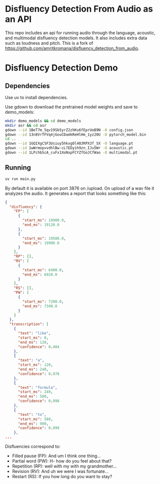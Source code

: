 # Disfluency Detection From Audio as an API

This repo includes an api for running audio through the language, acoustic, and multimodal disfluency detection models. 
It also includes extra data such as loudness and pitch. This is a fork of https://github.com/amritkromana/disfluency_detection_from_audio. 

# Disfluency Detection Demo

## Dependencies 

Use uv to install dependencies.

Use gdown to download the pretrained model weights and save to demo_models: 
```bash
mkdir demo_models && cd demo_models
mkdir asr && cd asr
gdown --id 1BeT7m_5qv19Sb5yrZ2zhKu6fEprUoB9N -O config.json
gdown --id 13n8VrTFVq4jGouCDamkReHlHm_1yz20U -O pytorch_model.bin
cd ..
gdown --id 1GQIXgCSF3Usiuy5hkxgOl483RPX3f_SX -O language.pt
gdown --id 1wWrmopvvdhlBw-cL7EDyih9zn_IJu5Wr -O acoustic.pt
gdown --id 1LPchbScA_cuFx1XoNxpFCYZfGoJCfWao -O multimodal.pt
```

## Running
```bash
uv run main.py
```
By default it is available on port 3876 on /upload. On upload of a wav file it analyzes the audio.
It generates a report that looks something like this:
```json
{
  "disfluency": {
    "FP": [
      {
        "start_ms": 18900.0,
        "end_ms": 19120.0
      },
      {
        "start_ms": 19580.0,
        "end_ms": 19900.0
      }
    ],
    "RP": [],
    "RV": [
      {
        "start_ms": 6400.0,
        "end_ms": 6920.0
      }
    ],
    "RS": [],
    "PW": [
      {
        "start_ms": 7200.0,
        "end_ms": 7340.0
      }
    ]
  },
  "transcription": [
    {
      "text": "like",
      "start_ms": 0,
      "end_ms": 120,
      "confidence": 0.484
    },
    {
      "text": "a",
      "start_ms": 120,
      "end_ms": 240,
      "confidence": 0.978
    },
    {
      "text": "formula",
      "start_ms": 240,
      "end_ms": 580,
      "confidence": 0.998
    },
    {
      "text": "to",
      "start_ms": 580,
      "end_ms": 900,
      "confidence": 0.999
    },
...
```
Disfluencies correspond to:
- Filled pause (FP): And um I think one thing...
- Partial word (PW): H- how do you feel about that?
- Repetition (RP): well with my with my grandmother...
- Revision (RV): And uh we were I was fortunate...
- Restart (RS): If you how long do you want to stay?


